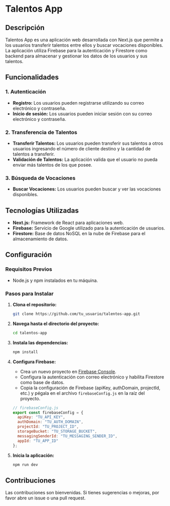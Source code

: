 # Talentos App

## Descripción

Talentos App es una aplicación web desarrollada con Next.js que permite a los usuarios transferir talentos entre ellos y buscar vocaciones disponibles. La aplicación utiliza Firebase para la autenticación y Firestore como backend para almacenar y gestionar los datos de los usuarios y sus talentos.

## Funcionalidades

### 1. Autenticación

- **Registro:** Los usuarios pueden registrarse utilizando su correo electrónico y contraseña.
- **Inicio de sesión:** Los usuarios pueden iniciar sesión con su correo electrónico y contraseña.

### 2. Transferencia de Talentos

- **Transferir Talentos:** Los usuarios pueden transferir sus talentos a otros usuarios ingresando el número de cliente destino y la cantidad de talentos a transferir.
- **Validación de Talentos:** La aplicación valida que el usuario no pueda enviar más talentos de los que posee.

### 3. Búsqueda de Vocaciones

- **Buscar Vocaciones:** Los usuarios pueden buscar y ver las vocaciones disponibles.

## Tecnologías Utilizadas

- **Next.js:** Framework de React para aplicaciones web.
- **Firebase:** Servicio de Google utilizado para la autenticación de usuarios.
- **Firestore:** Base de datos NoSQL en la nube de Firebase para el almacenamiento de datos.

## Configuración

### Requisitos Previos

- Node.js y npm instalados en tu máquina.

### Pasos para Instalar

1. **Clona el repositorio:**

    ```bash
    git clone https://github.com/tu_usuario/talentos-app.git
    ```

2. **Navega hasta el directorio del proyecto:**

    ```bash
    cd talentos-app
    ```

3. **Instala las dependencias:**

    ```bash
    npm install
    ```

4. **Configura Firebase:**

    - Crea un nuevo proyecto en [Firebase Console](https://console.firebase.google.com/).
    - Configura la autenticación con correo electrónico y habilita Firestore como base de datos.
    - Copia la configuración de Firebase (apiKey, authDomain, projectId, etc.) y pégala en el archivo `firebaseConfig.js` en la raíz del proyecto.

    ```javascript
    // firebaseConfig.js
    export const firebaseConfig = {
      apiKey: "TU_API_KEY",
      authDomain: "TU_AUTH_DOMAIN",
      projectId: "TU_PROJECT_ID",
      storageBucket: "TU_STORAGE_BUCKET",
      messagingSenderId: "TU_MESSAGING_SENDER_ID",
      appId: "TU_APP_ID"
    };
    ```

5. **Inicia la aplicación:**

    ```bash
    npm run dev
    ```

## Contribuciones

Las contribuciones son bienvenidas. Si tienes sugerencias o mejoras, por favor abre un issue o una pull request.
